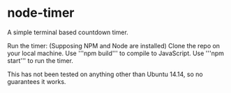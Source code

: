 # node-timer
A simple terminal based countdown timer.

Run the timer:
(Supposing NPM and Node are installed)
Clone the repo on your local machine.
Use '''npm build''' to compile to JavaScript.
Use '''npm start''' to run the timer.

This has not been tested on anything other than Ubuntu 14.14, so no guarantees it works.  
